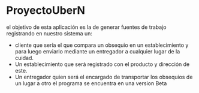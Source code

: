 # ProyectoUberN
el objetivo de esta aplicación es la de generar fuentes de trabajo registrando en nuestro sistema un: 

* cliente que sería el que compara un obsequio en un establecimiento y para luego enviarlo mediante un entregador a cualquier lugar de la cuidad. 
* Un establecimiento que será registrado con el producto y dirección de este.
* Un entregador quien será el encargado de transportar los obsequios de un lugar a otro
el programa se encuentra en una version Beta
